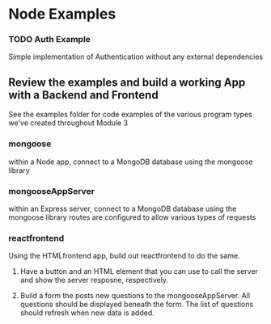 # Node Examples

### TODO Auth Example
Simple implementation of Authentication without any external dependencies

## Review the examples and build a working App with a Backend and Frontend
See the examples folder for code examples of the various program types we've created throughout Module 3

### mongoose

within a Node app, connect to a MongoDB database using the mongoose library

### mongooseAppServer

within an Express server, connect to a MongoDB database using the mongoose library
routes are configured to allow various types of requests

### reactfrontend

Using the HTMLfrontend app, build out reactfrontend to do the same.

1. Have a button and an HTML element that you can use to call the server and show the server resposne, respectively.

2. Build a form the posts new questions to the mongooseAppServer. All questions should be displayed beneath the form. The list of questions should refresh when new data is added.
